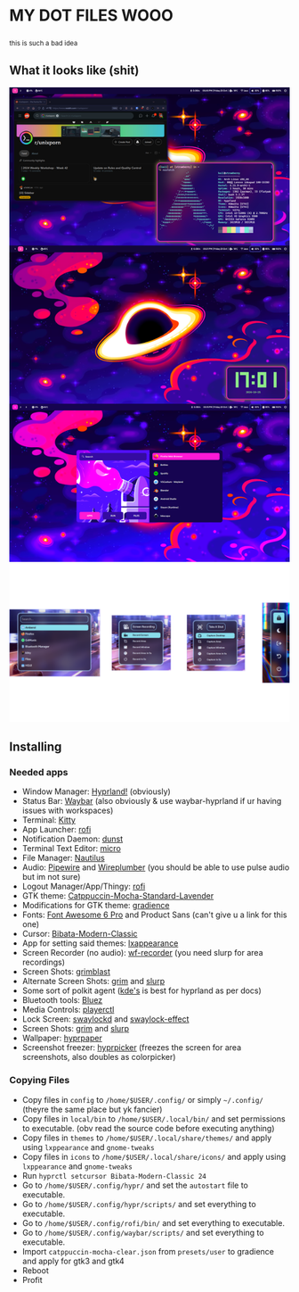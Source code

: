 # MY DOT FILES WOOO
<sub>this is such a bad idea</sub>

## What it looks like (shit)

![Screenshot](/assets/images/screenshot.png)
![Utilities](/assets/images/utilities.png)

## Installing

### Needed apps

- Window Manager: [Hyprland!](https://github.com/hyprwm/Hyprland) (obviously)
- Status Bar: [Waybar](https://github.com/Alexays/Waybar) (also obviously & use waybar-hyprland if ur having issues with workspaces)
- Terminal: [Kitty](https://github.com/kovidgoyal/kitty)
- App Launcher: [rofi](https://github.com/davatorium/rofi)
- Notification Daemon: [dunst](https://github.com/dunst-project/dunst)
- Terminal Text Editor: [micro](https://github.com/zyedidia/micro)
- File Manager: [Nautilus](https://github.com/GNOME/nautilus) 
- Audio: [Pipewire](https://gitlab.freedesktop.org/pipewire/pipewire/) and [Wireplumber](https://gitlab.freedesktop.org/pipewire/wireplumber/) (you should be able to use pulse audio but im not sure)
- Logout Manager/App/Thingy: [rofi](https://github.com/davatorium/rofi)
- GTK theme: [Catppuccin-Mocha-Standard-Lavender](https://github.com/catppuccin/gtk) 
- Modifications for GTK theme: [gradience](https://github.com/GradienceTeam/Gradience) 
- Fonts: [Font Awesome 6 Pro](https://fontawesome.com/) and Product Sans (can't give u a link for this one)
- Cursor: [Bibata-Modern-Classic](https://github.com/ful1e5/Bibata_Cursor)
- App for setting said themes: [lxappearance](https://github.com/lxde/lxappearance)
- Screen Recorder (no audio): [wf-recorder](https://github.com/ammen99/wf-recorder) (you need slurp for area recordings) 
- Screen Shots: [grimblast](https://github.com/hyprwm/contrib)
- Alternate Screen Shots: [grim](https://sr.ht/~emersion/grim/) and [slurp](https://github.com/emersion/slurp)
- Some sort of polkit agent ([kde's](https://github.com/KDE/polkit-kde-agent-1) is best for hyprland as per docs)
- Bluetooth tools: [Bluez](https://wiki.archlinux.org/title/bluetooth)
- Media Controls: [playerctl](https://github.com/altdesktop/playerctl)
- Lock Screen: [swaylockd](https://github.com/jirutka/swaylockd) and [swaylock-effect](https://github.com/mortie/swaylock-effects)
- Screen Shots: [grim](https://sr.ht/~emersion/grim/) and [slurp](https://github.com/emersion/slurp)
- Wallpaper: [hyprpaper](https://github.com/hyprwm/hyprpaper)
- Screenshot freezer: [hyprpicker](https://github.com/hyprwm/hyprpicker) (freezes the screen for area screenshots, also doubles as colorpicker)

### Copying Files

- Copy files in `config` to `/home/$USER/.config/` or simply `~/.config/` (theyre the same place but yk fancier)
- Copy files in `local/bin` to `/home/$USER/.local/bin/` and set permissions to executable. (obv read the source code before executing anything)
- Copy files in `themes` to `/home/$USER/.local/share/themes/` and apply using `lxppearance` and `gnome-tweaks`
- Copy files in `icons` to `/home/$USER/.local/share/icons/` and apply using `lxppearance` and `gnome-tweaks`
- Run `hyprctl setcursor Bibata-Modern-Classic 24`
- Go to `/home/$USER/.config/hypr/` and set the `autostart` file to executable.
- Go to `/home/$USER/.config/hypr/scripts/` and set everything to executable.  
- Go to `/home/$USER/.config/rofi/bin/` and set everything to executable.  
- Go to `/home/$USER/.config/waybar/scripts/` and set everything to executable.  
- Import `catppuccin-mocha-clear.json` from `presets/user` to gradience and apply for gtk3 and gtk4
- Reboot
- Profit

